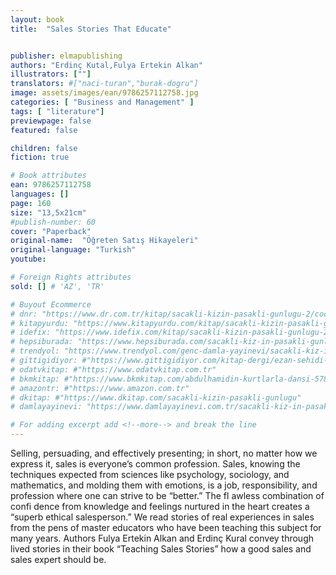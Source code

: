 ```yaml
---
layout: book
title:  "Sales Stories That Educate"


publisher: elmapublishing
authors: "Erdinç Kutal,Fulya Ertekin Alkan"
illustrators: [""]
translators: #["naci-turan","burak-dogru"]
image: assets/images/ean/9786257112758.jpg
categories: [ "Business and Management" ]
tags: [ "literature"]
previewpage: false
featured: false

children: false
fiction: true

# Book attributes
ean: 9786257112758
languages: []
page: 160
size: "13,5x21cm"
#publish-number: 60
cover: "Paperback"
original-name:  "Öğreten Satış Hikayeleri"
original-language: "Turkish"
youtube:

# Foreign Rights attributes
sold: [] # 'AZ', 'TR'

# Buyout Ecommerce
# dnr: "https://www.dr.com.tr/kitap/sacakli-kizin-pasakli-gunlugu-2/cocuk-ve-genclik/genclik-10-yas/roman-oyku/urunno=0001893059001"
# kitapyurdu: "https://www.kitapyurdu.com/kitap/sacakli-kizin-pasakli-gunlugu-2-/560122.html&filter_name=Sa%C3%A7akl%C4%B1+K%C4%B1z%27%C4%B1n+Pasakl%C4%B1+G%C3%BCnl%C3%BC%C4%9F%C3%BC+2"
# idefix: "https://www.idefix.com/kitap/sacakli-kizin-pasakli-gunlugu-2/cocuk-ve-genclik/genclik-10-yas/roman-oyku/urunno=0001893059001"
# hepsiburada: "https://www.hepsiburada.com/sacakli-kiz-in-pasakli-gunlugu-2-damla-yayinevi-p-HBV000012ER86"
# trendyol: "https://www.trendyol.com/genc-damla-yayinevi/sacakli-kiz-in-pasakli-gunlugu-2-p-54825777"
# gittigidiyor: #"https://www.gittigidiyor.com/kitap-dergi/ezan-sehidi-adnan-menderes_pdp_732728793"
# odatvkitap: #"https://www.odatvkitap.com.tr"
# bkmkitap: #"https://www.bkmkitap.com/abdulhamidin-kurtlarla-dansi-578226"
# amazontr: #"https://www.amazon.com.tr"
# dkitap: #"https://www.dkitap.com/sacakli-kizin-pasakli-gunlugu"
# damlayayinevi: "https://www.damlayayinevi.com.tr/sacakli-kiz-in-pasakli-gunlugu-2-bu-iste-bi-terslik-var"

# For adding excerpt add <!--more--> and break the line
---
```

Selling, persuading, and effectively presenting;
in short, no matter how we express it, sales is
everyone’s common profession. Sales, knowing
the techniques expected from sciences like psychology, sociology, and mathematics, and molding
them with emotions, is a job, responsibility, and
profession where one can strive to be “better.” The
fl awless combination of confi dence from knowledge and feelings nurtured in the heart creates a
“superb ethical salesperson.”
We read stories of real experiences in sales
from the pens of master educators who have been
teaching this subject for many years. Authors Fulya
Ertekin Alkan and Erdinç Kural convey through
lived stories in their book “Teaching Sales Stories”
how a good sales and sales expert should be.
<!--more--> 


